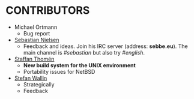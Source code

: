 # CONTRIBUTORS #

- Michael Ortmann
  - Bug report
- [Sebastian Nielsen](https://github.com/sebastiannielsen)
  - Feedback and ideas. Join his IRC server (address:
    **sebbe.eu**). The main channel is *#sebastian* but also try
    *#english*.
- [Staffan Thomén](https://github.com/sthomen)
  - **New build system for the UNIX environment**
  - Portability issues for NetBSD
- [Stefan Wallin](https://github.com/StefanWallin)
  - Strategically
  - Feedback
